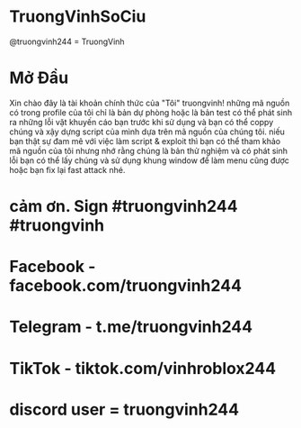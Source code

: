 # TruongVinhSoCiu
@truongvinh244 = TruongVinh

# Mở Đầu
Xin chào đây là tài khoản chính thức của "Tôi" truongvinh!
những mã nguồn có trong profile của tôi chỉ là bản dự phòng hoặc là bản test có thể phát sinh ra những lỗi vặt khuyến cáo bạn trước khi sử dụng và bạn có thể coppy chúng và xậy dựng script của mình dựa trên mã nguồn của chúng tôi.
niếu bạn thật sự đam mê với việc làm script & exploit thì bạn có thể tham khảo mã nguồn của tôi nhưng nhớ rằng chúng là bản thử nghiệm và có phát sinh lỗi
bạn có thể lấy chúng và sử dụng khung window để làm menu cũng được hoặc bạn fix lại fast attack nhé.
# cảm ơn. Sign #truongvinh244 #truongvinh

# Facebook - facebook.com/truongvinh244
# Telegram - t.me/truongvinh244
# TikTok - tiktok.com/vinhroblox244
# discord user = truongvinh244
